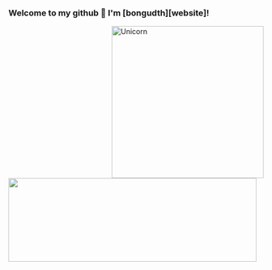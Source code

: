 ### Welcome to my github 🌸 I'm [bongudth][website]!

<img align="right" width=300px alt="Unicorn" src="https://media.giphy.com/media/3ohs4BSacFKI7A717y/giphy.gif" />

<img align="left" width="490" height="165" src="https://github-readme-stats.vercel.app/api?username=bongudth&show_icons=true&hide_border=false&line_height=20&title_color=f69673&icon_color=1b93c9&show_owner=true"/>
